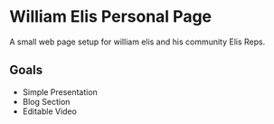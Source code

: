 # William Elis Personal Page

A small web page setup for william elis and his community Elis Reps.

## Goals

- Simple Presentation
- Blog Section
- Editable Video